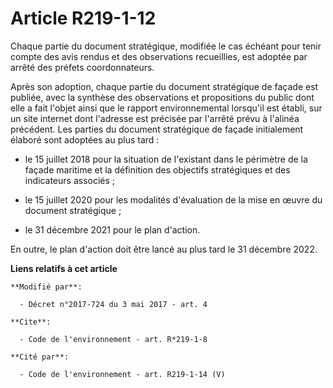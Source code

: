 # Article R219-1-12

Chaque partie du document stratégique, modifiée le cas échéant pour tenir compte des avis rendus et des observations
recueillies, est adoptée par arrêté des préfets coordonnateurs.

Après son adoption, chaque partie du document stratégique de façade est publiée, avec la synthèse des observations et
propositions du public dont elle a fait l'objet ainsi que le rapport environnemental lorsqu'il est établi, sur un site
internet dont l'adresse est précisée par l'arrêté prévu à l'alinéa précédent. Les parties du document stratégique de façade
initialement élaboré sont adoptées au plus tard :

- le 15 juillet 2018 pour la situation de l'existant dans le périmètre de la façade maritime et la définition des objectifs
stratégiques et des indicateurs associés ;

- le 15 juillet 2020 pour les modalités d'évaluation de la mise en œuvre du document stratégique ;

- le 31 décembre 2021 pour le plan d'action.

En outre, le plan d'action doit être lancé au plus tard le 31 décembre 2022.

**Liens relatifs à cet article**

	**Modifié par**:

	  - Décret n°2017-724 du 3 mai 2017 - art. 4

	**Cite**:

	  - Code de l'environnement - art. R*219-1-8

	**Cité par**:

	  - Code de l'environnement - art. R219-1-14 (V)
